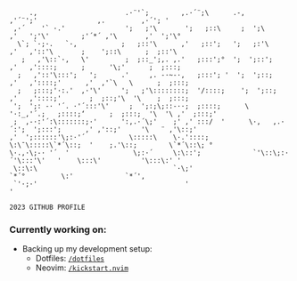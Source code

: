 ```
     .,                      .·¨'`;        ,.·´¨;\      .-,             ,'´¨';'               ,.         ,·´'; '  
 ,·´    '` ·.'               ';   ;'\       ';   ;::\     ;  ';\          ,'   ';'\'        ;'´*´ ,'\       ,'  ';'\° 
  \`; `·;·.   `·,           ;   ;::'\      ,'   ;::';   ';   ;:'\        ,'   ,'::'\       ;    ';::\      ;  ;::'\ 
   ;   ,'\::`·,   \'         ;  ;::_';,. ,.'   ;:::';°  ';  ';::';      ,'   ,'::::;      ;      '\;'      ;  ;:::; 
  ;   ,'::'\:::';   ';      .'     ,. -·~-·,   ;:::'; '  ';  ';::;     ,'   ,'::::;'      ,'  ,'`\   \      ;  ;:::; 
  ;   ;:::;'·:.'  ,·'\'     ';   ;'\::::::::;  '/::::;    ';  ';::;    ,'   ,'::::;'       ;  ;::;'\  '\    ;  ;:::;  
 ';  ';: -· '´. ·'´:::'\'     ;  ';:;\;::-··;  ;::::;      \   '·:_,'´.;   ;::::;‘      ;  ;:::;  '\  '\ ,'  ;:::;'  
 ;  ,-·:'´:\:::::::;·'      ':,.·´\;'    ;' ,' :::/  '      \·,   ,.·´:';  ';:::';      ,' ,'::;'     '\   ¨ ,'\::;'   
,'  ';::::::'\;:·'´           \:::::\    \·.'::::;          \:\¯\:::::\`*´\::;  '    ;.'\::;        \`*´\::\; °  
\·.,·\;-· '´  '                \;:·´     \:\::';             `'\::\;:·´'\:::'\'   '    \:::\'          '\:::\:' '    
 \::\:\                                  `·\;'                          `*´°         \:'             `*´'‚      
 `'·;·'                                     '                            '                         
                                                                                2023 GITHUB PROFILE
```

### Currently working on:
- Backing up my development setup:
  - Dotfiles: [`/dotfiles`](https://github.com/phun/dotfiles)
  - Neovim: [`/kickstart.nvim`](https://github.com/phun/kickstart.nvim)

<!--
**phun/phun** is a ✨ _special_ ✨ repository because its `README.md` (this file) appears on your GitHub profile.

Here are some ideas to get you started:

- 🔭 I’m currently working on ...
- 🌱 I’m currently learning ...
- 👯 I’m looking to collaborate on ...
- 🤔 I’m looking for help with ...
- 💬 Ask me about ...
- 📫 How to reach me: ...
- 😄 Pronouns: ...
- ⚡ Fun fact: ...
-->
